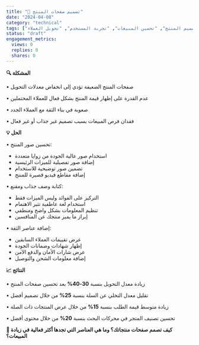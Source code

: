 ```yaml
---
title: "🎨 تصميم صفحات المنتج"
date: "2024-04-08"
category: "technical"
tags: ["تصميم المنتج", "تحسين المبيعات", "تجربة المستخدم", "تحويل العملاء"]
status: "draft"
engagement_metrics:
  views: 0
  replies: 0
  shares: 0
---
```


**🔍 المشكلة**

• صفحات المنتج الضعيفة تؤدي إلى انخفاض معدلات التحويل

• عدم القدرة على إظهار قيمة المنتج بشكل فعال للعملاء المحتملين

• صعوبة في بناء الثقة مع العملاء الجدد

• فقدان فرص المبيعات بسبب تصميم غير جذاب أو غير فعال

**💡 الحل**

• تحسين صور المنتج:
  - استخدام صور عالية الجودة من زوايا متعددة
  - إضافة صور تفصيلية للميزات الرئيسية
  - تضمين صور توضيحية للاستخدام
  - إضافة مقاطع فيديو قصيرة للمنتج

• كتابة وصف جذاب ومقنع:
  - التركيز على الفوائد وليس الميزات فقط
  - استخدام لغة عاطفية تثير الاهتمام
  - تنظيم المعلومات بشكل واضح ومنطقي
  - إبراز ما يميز منتجك عن المنافسين

• إضافة عناصر الثقة:
  - عرض تقييمات العملاء السابقين
  - إظهار شهادات وضمانات الجودة
  - عرض شارات الأمان والدفع الآمن
  - إضافة معلومات الشحن والتوصيل

**📈 النتائج**

• زيادة معدل التحويل بنسبة **30-40%** بعد تحسين صفحات المنتج

• تقليل معدل التخلي عن السلة بنسبة **25%** من خلال تصميم أفضل

• زيادة متوسط قيمة الطلب بنسبة **15%** من خلال عرض المنتجات ذات الصلة

• تحسين تصنيف المتجر في محركات البحث بنسبة **20%** من خلال محتوى أفضل

**💭 كيف تصمم صفحات منتجاتك؟ وما هي العناصر التي تجدها أكثر فعالية في زيادة المبيعات؟**
